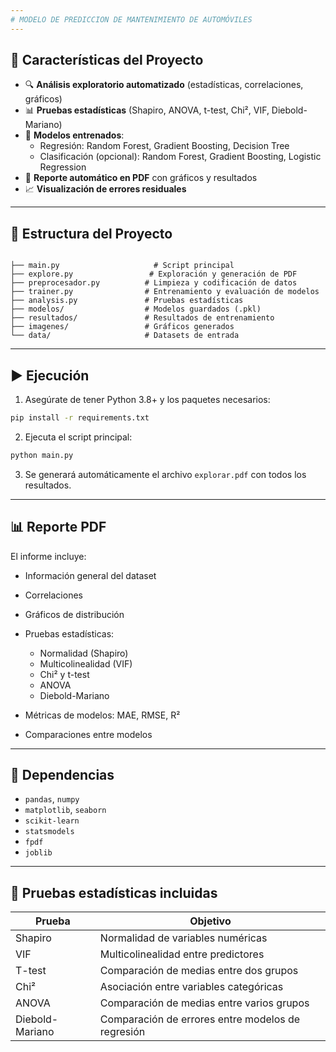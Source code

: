 ```yaml
---
# MODELO DE PREDICCION DE MANTENIMIENTO DE AUTOMÓVILES
---
```


## 🧠 Características del Proyecto

- 🔍 **Análisis exploratorio automatizado** (estadísticas, correlaciones, gráficos)
- 📊 **Pruebas estadísticas** (Shapiro, ANOVA, t-test, Chi², VIF, Diebold-Mariano)
- 🤖 **Modelos entrenados**:
  - Regresión: Random Forest, Gradient Boosting, Decision Tree
  - Clasificación (opcional): Random Forest, Gradient Boosting, Logistic Regression
- 📄 **Reporte automático en PDF** con gráficos y resultados
- 📈 **Visualización de errores residuales**

---

## 📁 Estructura del Proyecto

```

├── main.py                     # Script principal
├── explore.py                 # Exploración y generación de PDF
├── preprocesador.py          # Limpieza y codificación de datos
├── trainer.py                # Entrenamiento y evaluación de modelos
├── analysis.py               # Pruebas estadísticas
├── modelos/                  # Modelos guardados (.pkl)
├── resultados/               # Resultados de entrenamiento
├── imagenes/                 # Gráficos generados
└── data/                     # Datasets de entrada

````

---

## ▶️ Ejecución

1. Asegúrate de tener Python 3.8+ y los paquetes necesarios:

```bash
pip install -r requirements.txt
````

2. Ejecuta el script principal:

```bash
python main.py
```

3. Se generará automáticamente el archivo `explorar.pdf` con todos los resultados.

---

## 📊 Reporte PDF

El informe incluye:

* Información general del dataset
* Correlaciones
* Gráficos de distribución
* Pruebas estadísticas:

  * Normalidad (Shapiro)
  * Multicolinealidad (VIF)
  * Chi² y t-test
  * ANOVA
  * Diebold-Mariano
* Métricas de modelos: MAE, RMSE, R²
* Comparaciones entre modelos

---

## 📌 Dependencias

* `pandas`, `numpy`
* `matplotlib`, `seaborn`
* `scikit-learn`
* `statsmodels`
* `fpdf`
* `joblib`

---

## 🧪 Pruebas estadísticas incluidas

| Prueba          | Objetivo                                          |
| --------------- | ------------------------------------------------- |
| Shapiro         | Normalidad de variables numéricas                 |
| VIF             | Multicolinealidad entre predictores               |
| T-test          | Comparación de medias entre dos grupos            |
| Chi²            | Asociación entre variables categóricas            |
| ANOVA           | Comparación de medias entre varios grupos         |
| Diebold-Mariano | Comparación de errores entre modelos de regresión |


```
